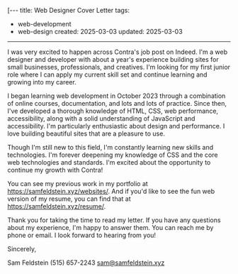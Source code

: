 [---
title: Web Designer Cover Letter
tags: 
  - web-development
  - web-design
created: 2025-03-03
updated: 2025-03-03
---

I was very excited to happen across Contra's job post on Indeed. I'm a web designer and developer with about a year's experience building sites for small businesses, professionals, and creatives. I'm looking for my first junior role where I can apply my current skill set and continue learning and growing into my career.

I began learning web development in October 2023 through a combination of online courses, documentation, and lots and lots of practice. Since then, I've developed a thorough knowledge of HTML, CSS, web performance, accessibility, along with a solid understanding of JavaScript and accessibility. I'm particularly enthusiastic about design and performance. I love building beautiful sites that are a pleasure to use.

Though I'm still new to this field, I'm constantly learning new skills and technologies. I'm forever deepening my knowledge of CSS and the core web technologies and standards. I'm excited about the opportunity to continue my growth with Contra!

You can see my previous work in my portfolio at https://samfeldstein.xyz/websites/. And if you'd like to see the fun web version of my resume, you can find that at https://samfeldstein.xyz/resume/.

Thank you for taking the time to read my letter. If you have any questions about my experience, I'm happy to answer them. You can reach me by phone or email. I look forward to hearing from you!

Sincerely,

Sam Feldstein
(515) 657-2243
sam@samfeldstein.xyz